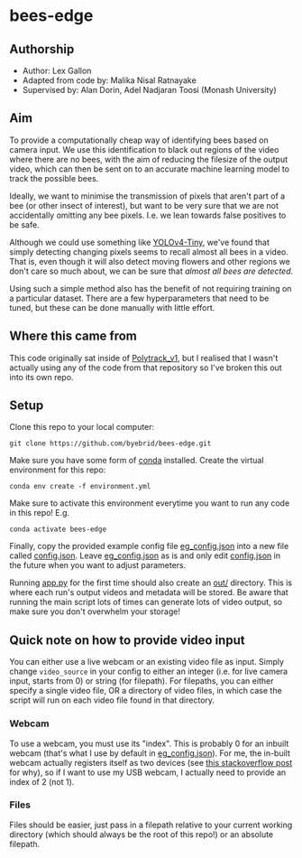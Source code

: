 # bees-edge
## Authorship
- Author: Lex Gallon
- Adapted from code by: Malika Nisal Ratnayake
- Supervised by: Alan Dorin, Adel Nadjaran Toosi (Monash University)


## Aim
To provide a computationally cheap way of identifying bees based on camera input. We use this identification to black out regions of the video where there are no bees, with the aim of reducing the filesize of the output video, which can then be sent on to an accurate machine learning model to track the possible bees. 

Ideally, we want to minimise the transmission of pixels that aren't part of a bee (or other insect of interest), but want to be very sure that we are not accidentally omitting any bee pixels. I.e. we lean towards false positives to be safe.

Although we could use something like [YOLOv4-Tiny](https://models.roboflow.com/object-detection/yolov4-tiny-darknet), we've found that simply detecting changing pixels seems to recall almost all bees in a video. That is, even though it will also detect moving flowers and other regions we don't care so much about, we can be sure that _almost all bees are detected_. 

Using such a simple method also has the benefit of not requiring training on a particular dataset. There are a few hyperparameters that need to be tuned, but these can be done manually with little effort.

## Where this came from
This code originally sat inside of [Polytrack_v1](https://github.com/malikaratnayake/Polytrack_v1), but I realised that I wasn't actually using any of the code from that repository so I've broken this out into its own repo.

## Setup
Clone this repo to your local computer:
```
git clone https://github.com/byebrid/bees-edge.git
```

Make sure you have some form of [conda](https://docs.conda.io/en/latest/) installed. Create the virtual environment for this repo:
```
conda env create -f environment.yml
```

Make sure to activate this environment everytime you want to run any code in this repo! E.g.
```
conda activate bees-edge
```

Finally, copy the provided example config file [eg_config.json](eg_config.json) into a new file called [config.json](config.json). Leave [eg_config.json](eg_config.json) as is and only edit [config.json](config.json) in the future when you want to adjust parameters.

Running [app.py](src/app.py) for the first time should also create an [out/](out/) directory. This is where each run's output videos and metadata will be stored. Be aware that running the main script lots of times can generate lots of video output, so make sure you don't overwhelm your storage!

## Quick note on how to provide video input
You can either use a live webcam or an existing video file as input. Simply change `video_source` in your config to either an integer (i.e. for live camera input, starts from 0) or string (for filepath). For filepaths, you can either specify a single video file, OR a directory of video files, in which case the script will run on each video file found in that directory.

### Webcam
To use a webcam, you must use its "index". This is probably 0 for an inbuilt webcam (that's what I use by default in [eg_config.json](eg_config.json)). For me, the in-built webcam actually registers itself as two devices (see [this stackoverflow post](https://unix.stackexchange.com/a/539573) for why), so if I want to use my USB webcam, I actually need to provide an index of 2 (not 1).

### Files
Files should be easier, just pass in a filepath relative to your current working
directory (which should always be the root of this repo!) or an absolute filepath.
